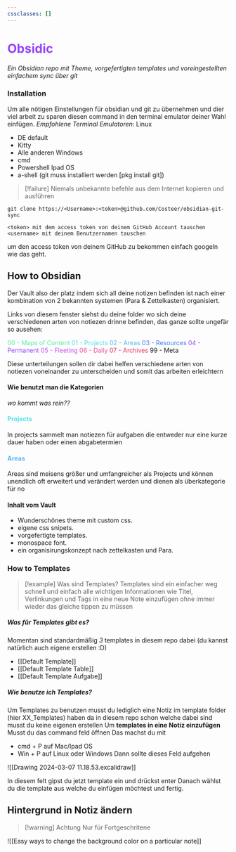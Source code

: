 ```yaml
---
cssclasses: []
---
```

# <span style="color:#9446f8">Obsidic</span>
*Ein Obsidian repo mit Theme, vorgefertigten templates und  voreingestellten einfachem sync über git*

### Installation
Um alle nötigen Einstellungen für obsidian und git zu übernehmen und dier viel arbeit zu sparen diesen command in den terminal emulator deiner Wahl einfügen.
*Empfohlene Terminal Emulatoren:*
Linux
- DE default
- Kitty
- Alle anderen
Windows
- cmd
- Powershell
Ipad OS
- a-shell (git muss installiert werden [pkg install git])

> [!failure] Niemals unbekannte befehle aus dem Internet kopieren und ausführen

```
git clone https://<Username>:<token>@github.com/Costeer/obsidian-git-sync

<token> mit dem access token von deinem GitHub Account tauschen 
<username> mit deinem Benutzernamen tauschen
```

um den access token von deinem GitHub zu bekommen einfach googeln wie das geht.

## How to Obsidian

Der Vault also der platz indem sich all deine notizen befinden ist nach einer kombination von 2 bekannten systemen (Para & Zettelkasten) organisiert.

Links von diesem fenster siehst du deine folder wo sich deine verschiedenen arten von notiezen drinne befinden, das ganze sollte ungefär so ausehen:

<span style="color:#52eea3">00 - Maps of Content</span>
<span style="color:#51e1e9">01 - Projects</span>
<span style="color:#54b6f8">02 - Areas</span>
<span style="color:#437cf3">03 - Resources</span>
<span style="color:#9446f8">04 - Permanent</span>
<span style="color:#c952ed">05 - Fleeting</span>
<span style="color:#e54f9b">06 - Daily</span>
<span style="color:#e3365e">07 - Archives</span>
99 - Meta

Diese unterteilungen sollen dir dabei helfen verschiedene arten von notiezen voneinander zu unterscheiden und somit das arbeiten erleichtern

#### Wie benutzt man die Kategorien
*wo kommt was rein??*

#### <span style="color:#51e1e9">Projects</span>
In projects sammelt man notiezen für aufgaben die entweder nur eine kurze dauer haben oder einen abgabetermien

#### <span style="color:#54b6f8">Areas</span>
Areas sind meisens größer und umfangreicher als Projects und können unendlich oft erweitert und verändert werden und dienen als überkategorie für no
#### Inhalt vom Vault
- Wunderschönes theme mit custom css.
- eigene css snipets.
- vorgefertigte templates.
- monospace font.
- ein organisirungskonzept nach zettelkasten und Para.


### How to Templates

> [!example] Was sind Templates?
> Templates sind ein einfacher weg schnell und einfach alle wichtigen Informationen wie Titel, Verlinkungen und Tags in eine neue Note einzufügen ohne immer wieder das gleiche tippen zu müssen
##### Was für Templates gibt es?
Momentan sind standardmäßig *3* templates in diesem repo dabei (du kannst natürlich auch eigene erstellen :D)
- [[Default Template]]
- [[Default Template Table]]
- [[Default Template Aufgabe]]

##### Wie benutze ich Templates?
Um Templates zu benutzen musst du lediglich eine Notiz im template folder (hier XX_Templates) haben da in diesem repo schon welche dabei sind musst du keine eigenen erstellen 
Um **templates in eine Notiz einzufügen** Musst du das command feld öffnen 
Das machst du mit
- cmd + P auf Mac/Ipad OS
- Win + P auf Linux oder Windows
Dann sollte dieses Feld aufgehen

![[Drawing 2024-03-07 11.18.53.excalidraw]]

In diesem felt gipst du jetzt template ein und drückst enter
Danach wählst du die template aus welche du einfügen möchtest und fertig.

## Hintergrund in Notiz ändern

> [!warning] Achtung Nur für Fortgeschritene 

![[Easy ways to change the background color on a particular note]]

